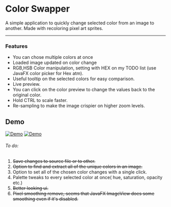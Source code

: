 # Color Swapper

A simple application to quickly change selected color from an image to another. Made with recoloring pixel art sprites.

---
### Features
- You can chose multiple colors at once
- Loaded image updated on color change
- RGB,HSB Color manipulation, setting with HEX on my TODO list (use JavaFX color picker for Hex atm).
- Useful tooltip on the selected colors for easy comparison.
- Live preview.
- You can click on the color preview to change the values back to the original color.
- Hold CTRL to scale faster.
- Re-sampling to make the image crispier on higher zoom levels.

## Demo
[![Demo](http://img.youtube.com/vi/11zcP0tbWuQ/0.jpg)](https://www.youtube.com/watch?v=11zcP0tbWuQ)
[![Demo](http://img.youtube.com/vi/gH20dKyjbSk/0.jpg)](https://youtu.be/gH20dKyjbSk)

###### To do:
1. ~~Save changes to source file or to other.~~
2. ~~Option to find and extract all of the unique colors in an image.~~
3. Option to set all of the chosen color changes with a single click.
3. Palette tweaks to every selected color at once( hue, saturation, opacity etc.)
4. ~~Better looking ui.~~
5. ~~Pixel smoothing remove, seems that JavaFX ImageView does some smoothing even if it's disabled.~~


